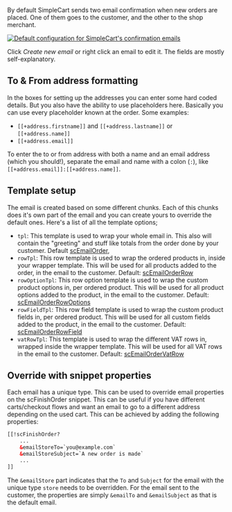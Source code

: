 By default SimpleCart sends two email confirmation when new orders are placed. One of them goes to the customer, and the other to the shop merchant.

[ ![Default configuration for SimpleCart's confirmation emails](https://assets.modmore.com/uploads/2015/12/emails_overview.png)](https://assets.modmore.com/uploads/2015/12/emails_overview.png "Default configuration for SimpleCart's confirmation emails")

Click _Create new email_ or right click an email to edit it. The fields are mostly self-explanatory. 

## To & From address formatting

In the boxes for setting up the addresses you can enter some hard coded details. But you also have the ability to use placeholders here. Basically you can use every placeholder known at the order. Some examples:

- `[[+address.firstname]]` and `[[+address.lastname]]` or `[[+address.name]]`
- `[[+address.email]]`

To enter the to or from address with both a name and an email address (which you should!), separate the email and name with a colon (`:`), like `[[+address.email]]:[[+address.name]]`.

## Template setup

The email is created based on some different chunks. Each of this chunks does it's own part of the email and you can create yours to override the default ones. Here's a list of all the template options;

- `tpl`: This template is used to wrap your whole email in. This also will contain the "greeting" and stuff like totals from the order done by your customer. Default [scEmailOrder](../../Chunks/scEmailOrder),
- `rowTpl`: This row template is used to wrap the ordered products in, inside your wrapper template. This will be used for all products added to the order, in the email to the customer. Default: [scEmailOrderRow](../../Chunks/scEmailOrderRow)
- `rowOptionTpl`: This row option template is used to wrap the custom product options in, per ordered product. This will be used for all product options added to the product, in the email to the customer. Default: [scEmailOrderRowOptions](../../Chunks/scEmailOrderRowOptions)
- `rowFieldTpl`: This row field template is used to wrap the custom product fields in, per ordered product. This will be used for all custom fields added to the product, in the email to the customer. Default: [scEmailOrderRowField](../../Chunks/scEmailOrderRowField)
- `vatRowTpl`: This template is used to wrap the different VAT rows in, wrapped inside the wrapper template. This will be used for all VAT rows in the email to the customer. Default: [scEmailOrderVatRow](../../Chunks/scEmailOrderVatRow)

## Override with snippet properties

Each email has a unique type. This can be used to override email properties on the scFinishOrder snippet. This can be useful if you have different carts/checkout flows and want an email to go to a different address depending on the used cart. This can be achieved by adding the following properties:

```` html   
[[!scFinishOrder?
    ...
    &emailStoreTo=`you@example.com`
    &emailStoreSubject=`A new order is made`
    ...
]]
````

The `&emailStore` part indicates that the `To` and `Subject` for the email with the unique type `store` needs to be overridden. For the email sent to the customer, the properties are simply `&emailTo` and `&emailSubject` as that is the default email.  
